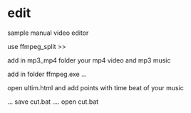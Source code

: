 # edit
sample manual video editor 

use ffmpeg_split >>

add in mp3_mp4 folder your mp4 video and mp3 music

add in folder ffmpeg.exe ... 

open ultim.html and add points with time beat of your music

... save cut.bat .... open cut.bat
